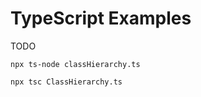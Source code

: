 # TypeScript Examples

TODO
```
npx ts-node classHierarchy.ts
```

```
npx tsc ClassHierarchy.ts
```

